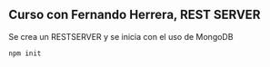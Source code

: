 ## Curso con Fernando Herrera, REST SERVER

Se crea un RESTSERVER y se inicia con el uso de MongoDB

```
npm init
```